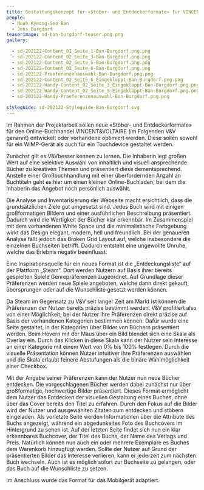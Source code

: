```yaml
---
title: Gestaltungskonzept für «Stöber- und Entdeckerformate» für VINCENT&VOLTAIRE
people:
  - Noah Kyeong-Seo Ban
  - Jens Burgdorf
teaserimage: sd-ban-burgdorf-teaser.png.png
gallery:

  - sd-202122-Content_01_Seite_1-Ban-Burgdorf.png.png
  - sd-202122-Content_02_Seite_3-Ban-Burgdorf.png.png
  - sd-202122-Content_02_Seite_5-Ban-Burgdorf.png.png
  - sd-202122-Content_02_Seite_6-Ban-Burgdorf.png.png
  - sd-202122-Praeferenzenauswahl-Ban-Burgdorf.png.png
  - sd-202122-Content_02_Seite_6_Eingeklappt-Ban-Burgdorf.png.png
  - sd-202122-Handy-Content_02_Seite_3_Eingeklappt-Ban-Burgdorf.png.png
  - sd-202122-Handy-Content_02_Seite_5_Eingeklappt-Ban-Burgdorf.png.png
  - sd-202122-Handy-Praeferenzenauswahl-Ban-Burgdorf.png.png

styleguide: sd-202122-Styleguide-Ban-Burgdorf.svg
---
```


Im Rahmen der Projektarbeit sollen neue «Stöber- und Entdeckerformate» für den Online-Buchhandel VINCENT&VOLTAIRE (im Folgenden V&V genannt) entwickelt oder vorhandene optimiert werden. Diese sollen sowohl für ein WIMP-Gerät als auch für ein Touchdevice gestaltet werden. 

Zunächst gilt es V&Vbesser kennen zu lernen. Die Inhaberin legt großen Wert auf eine selektive Auswahl von inhaltlich und visuell ansprechende Bücher zu kreativen Themen und präsentiert diese dementsprechend. Anstelle einer Großbuchhandlung mit einer überfordernden Anzahl an Buchtiteln geht es hier um einen kleinen Online-Buchladen, bei dem die Inhaberin das Angebot noch persönlich auswählt. 

Die Analyse und Inventarisierung der Webseite macht ersichtlich, dass die grundsätzlichen Ziele gut umgesetzt sind. Jedes Buch wird mit einigen großformatigen Bildern und einer ausführlichen Beschreibung präsentiert. Dadurch wird die Wertigkeit der Bücher klar erkennbar. Im Zusammenspiel mit dem vorhandenen White Space und die minimalistische Farbgebung wirkt das Design elegant, modern, hell und freundlich. Bei der genaueren Analyse fällt jedoch das Broken Grid Layout auf, welche insbesondere die einzelnen Buchseiten betrifft. Dadurch entsteht eine ungewollte Unruhe, welche das Erlebnis negativ beeinflusst. 

Eine Inspirationsquelle für ein neues Format ist die „Entdeckungsliste“ auf der Plattform „Steam“. Dort werden Nutzern auf Basis ihrer bereits gespielten Spiele Genrepräferenzen zugeordnet. Auf Grundlage dieser Präferenzen werden neue Spiele angeboten, welche dann direkt gekauft, übersprungen oder auf die Wunschliste gesetzt werden können. 

Da Steam im Gegensatz zu V&V seit langer Zeit am Markt ist können die Präferenzen der Nutzer bereits präzise bestimmt werden. V&V profitiert also von einer Möglichkeit, bei der Nutzer ihre Präferenzen direkt präzise auf Basis der vorhandenen Kategorien bestimmen können. Dafür wurde eine Seite gestaltet, in der Kategorien über Bilder von Büchern präsentiert werden. Beim Hovern mit der Maus über ein Bild blendet sich eine Skala als Overlay ein. Durch das Klicken in diese Skala kann der Nutzer sein Interesse an einer Kategorie mit einem Wert von 0% bis 100% festlegen. Durch die visuelle Präsentation können Nutzer intuitiver ihre Präferenzen auswählen und die Skala erlaubt feinere Abstufungen als die binäre Wahlmöglichkeit einer Checkbox. 

Mit der Angabe seiner Präferenzen kann der Nutzer nun neue Bücher entdecken. Die vorgeschlagenen Bücher werden dabei zunächst nur über großformatige, hochwertige Bilder präsentiert. Dieses Format ermöglicht dem Nutzer das Entdecken der visuellen Gestaltung eines Buches, ohne über das Cover bereits den Titel zu erfahren. Durch den Fokus auf die Bilder wird der Nutzer und ausgewählten Zitaten zum entdecken und stöbern eingeladen. Als vorletzte Seite werden Informationen über die Attribute des Buchs angezeigt, während ein abgedunkeltes Foto des Buchcovers im Hintergrund zu sehen ist. Auf der letzten Seite findet sich nun ein klar erkennbares Buchcover, der Titel des Buchs, der Name des Verlags und Preis. Natürlich können nun auch ein oder mehrere Exemplare es Buches dem Warenkorb hinzugfügt werden. Sollte der Nutzer auf Grund der präsentierten Bilder das Interesse verlieren, kann er jederzeit zum nächsten Buch wechseln. Auch ist es möglich sofort zur Buchseite zu gelangen, oder das Buch auf die Wunschliste zu setzen. 

Im Anschluss wurde das Format für das Mobilgerät adaptiert. 



